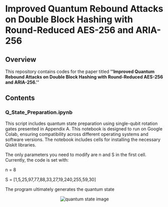 # Improved Quantum Rebound Attacks on Double Block Hashing with Round-Reduced AES-256 and ARIA-256

## Overview

This repository contains codes for the paper titled **''Improved Quantum Rebound Attacks on Double Block Hashing with Round-Reduced AES-256 and ARIA-256.''**

## Contents

### Q_State_Preparation.ipynb
This script includes quantum state preparation using single-qubit rotation gates presented in Appendix A. This notebook is designed to run on Google Colab, ensuring compatibility across different operating systems and software versions. The notebook includes cells for installing the necessary Qiskit libraries.

The only parameters you need to modify are n and S in the first cell. Currently, the code is set with:

n = 8 

S = [1,5,25,97,77,88,33,27,19,240,255,59,30] 

The program ultimately generates the quantum state

<p align="center">
  <img src="https://github.com/user-attachments/assets/81a6c050-993b-493f-b498-c672c2beb7c1" alt="quantum state image">
</p>
